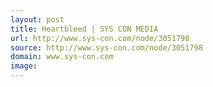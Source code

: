 ```yaml
---
layout: post
title: Heartbleed | SYS CON MEDIA
url: http://www.sys-con.com/node/3051798
source: http://www.sys-con.com/node/3051798
domain: www.sys-con.com
image: 
---
```


